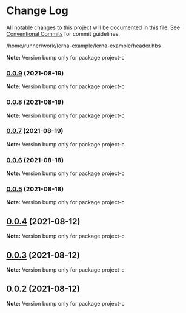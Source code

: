 # Change Log

All notable changes to this project will be documented in this file.
See [Conventional Commits](https://conventionalcommits.org) for commit guidelines.

/home/runner/work/lerna-example/lerna-example/header.hbs

**Note:** Version bump only for package project-c





### [0.0.9](https://github.com/oqx/lerna-example/compare/project-c@0.0.8...project-c@0.0.9) (2021-08-19)

**Note:** Version bump only for package project-c





### [0.0.8](https://github.com/oqx/lerna-example/compare/project-c@0.0.7...project-c@0.0.8) (2021-08-19)

**Note:** Version bump only for package project-c





### [0.0.7](https://github.com/oqx/lerna-example/compare/project-c@0.0.6...project-c@0.0.7) (2021-08-19)

**Note:** Version bump only for package project-c





### [0.0.6](https://github.com/oqx/lerna-example/compare/project-c@0.0.5...project-c@0.0.6) (2021-08-18)

**Note:** Version bump only for package project-c





### [0.0.5](https://github.com/oqx/lerna-example/compare/project-c@0.0.4...project-c@0.0.5) (2021-08-18)

**Note:** Version bump only for package project-c





## [0.0.4](https://github.com/oqx/lerna-example/compare/project-c@0.0.3...project-c@0.0.4) (2021-08-12)

**Note:** Version bump only for package project-c





## [0.0.3](https://github.com/oqx/lerna-example/compare/project-c@0.0.2...project-c@0.0.3) (2021-08-12)

**Note:** Version bump only for package project-c





## 0.0.2 (2021-08-12)

**Note:** Version bump only for package project-c
